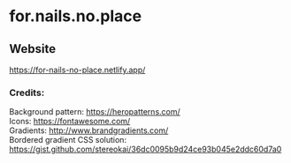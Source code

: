 # for.nails.no.place
  
## Website
https://for-nails-no-place.netlify.app/  
### Credits:  
Background pattern: https://heropatterns.com/  
Icons: https://fontawesome.com/  
Gradients: http://www.brandgradients.com/  
Bordered gradient CSS solution: https://gist.github.com/stereokai/36dc0095b9d24ce93b045e2ddc60d7a0
